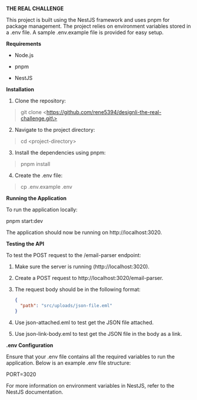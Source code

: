 **THE REAL CHALLENGE**

This project is built using the NestJS framework and uses pnpm for
package management. The project relies on environment variables stored
in a .env file. A sample .env.example file is provided for easy setup.

**Requirements**

- Node.js

- pnpm

- NestJS

**Installation**

1.  Clone the repository:

> git clone \<https://github.com/rene5394/designli-the-real-challenge.git\>

2.  Navigate to the project directory:

> cd \<project-directory\>

3.  Install the dependencies using pnpm:

> pnpm install

4.  Create the .env file:

> cp .env.example .env

**Running the Application**

To run the application locally:

pnpm start:dev

The application should now be running on http://localhost:3020.

**Testing the API**

To test the POST request to the /email-parser endpoint:

1.  Make sure the server is running (http://localhost:3020).

2.  Create a POST request to http://localhost:3020/email-parser.

3.  The request body should be in the following format:
    ```json
    {
      "path": "src/uploads/json-file.eml"
    }
    ```
4.  Use json-attached.eml to test get the JSON file attached.

5.  Use json-link-body.eml to test get the JSON file in the body as a link.

**.env Configuration**

Ensure that your .env file contains all the required variables to run
the application. Below is an example .env file structure:

PORT=3020

For more information on environment variables in NestJS, refer to the
NestJS documentation.
